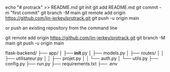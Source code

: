 echo "# protrack" >> README.md
git init
git add README.md
git commit -m "first commit"
git branch -M main
git remote add origin https://github.com/jin-jerkey/protrack.git
git push -u origin main




or push an existing repository from the command line

git remote add origin https://github.com/jin-jerkey/protrack.git
git branch -M main
git push -u origin main



flask-backend/
├── app/
│   ├── __init__.py
│   ├── models.py
│   ├── routes/
│   │   ├── utilisateur.py
│   │   ├── projet.py
│   │   └── auth.py
│   └── utils.py
├── config.py
├── run.py
├── requirements.txt
├── .env
